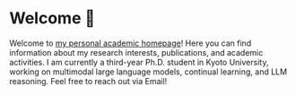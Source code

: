 # Welcome 👋

Welcome to [my personal academic homepage](https://YahanYu.github.io)!
Here you can find information about my research interests, publications, and academic activities.
I am currently a third-year Ph.D. student in Kyoto University, working on multimodal large language models, continual learning, and LLM reasoning.
Feel free to reach out via Email!